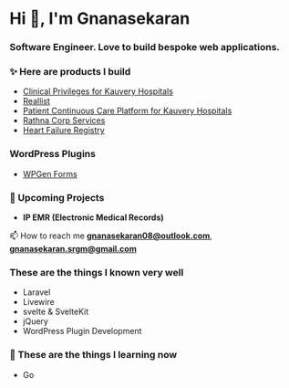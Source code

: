 <h1>Hi 👋, I'm Gnanasekaran</h1>
<h3>Software Engineer. Love to build bespoke web applications.</h3>

### ✨ Here are products I build
- [Clinical Privileges for Kauvery Hospitals](https://cp.kauveryhospital.com/)
- [Reallist](https://app.reallist.in/)
- [Patient Continuous Care Platform for Kauvery Hospitals](https://cccm.kauveryhospital.com/login)
- [Rathna Corp Services](https://rathnacorp.com/)
- [Heart Failure Registry](https://registry.cccm.app/)

### WordPress Plugins
- [WPGen Forms](https://github.com/gnanasekaran08/wpgen-forms-plugin)

   
### :loudspeaker: Upcoming Projects
-  **IP EMR (Electronic Medical Records)**

📫 How to reach me **gnanasekaran08@outlook.com**, **gnanasekaran.srgm@gmail.com**

### These are the things I known very well
- Laravel
- Livewire
- svelte & SvelteKit
- jQuery
- WordPress Plugin Development


### 🌱 These are the things I learning now
- Go

